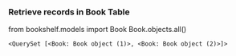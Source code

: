 ### Retrieve records in Book Table 
from bookshelf.models import Book
Book.objects.all()

```<QuerySet [<Book: Book object (1)>, <Book: Book object (2)>]>```